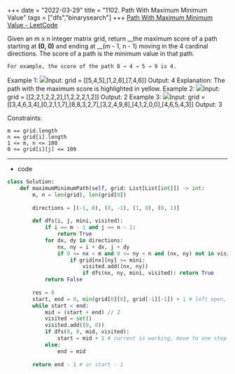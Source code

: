 +++ 
date = "2022-03-29"
title = "1102. Path With Maximum Minimum Value"
tags = ["dfs","binarysearch"]
+++
[Path With Maximum Minimum Value - LeetCode](https://leetcode.com/problems/path-with-maximum-minimum-value/)

Given an m x n integer matrix grid, return __the maximum score of a path starting at __(0, 0)__ and ending at __(m - 1, n - 1) moving in the 4 cardinal directions.
The score of a path is the minimum value in that path.

	For example, the score of the path 8 → 4 → 5 → 9 is 4. 
Example 1:
![](https://assets.leetcode.com/uploads/2021/08/05/maxgrid1.jpg)Input: grid = [[5,4,5],[1,2,6],[7,4,6]] Output: 4 Explanation: The path with the maximum score is highlighted in yellow. 
Example 2:
![](https://assets.leetcode.com/uploads/2021/08/05/maxgrid2.jpg)Input: grid = [[2,2,1,2,2,2],[1,2,2,2,1,2]] Output: 2 
Example 3:
![](https://assets.leetcode.com/uploads/2021/08/05/maxgrid3.jpg)Input: grid = [[3,4,6,3,4],[0,2,1,1,7],[8,8,3,2,7],[3,2,4,9,8],[4,1,2,0,0],[4,6,5,4,3]] Output: 3 
 
Constraints:

	m == grid.length
	n == grid[i].length
	1 <= m, n <= 100
	0 <= grid[i][j] <= 109

---
- code
```py
class Solution:
    def maximumMinimumPath(self, grid: List[List[int]]) -> int:
        m, n = len(grid), len(grid[0])
        
        directions = [(-1, 0), (0, -1), (1, 0), (0, 1)]
        
        def dfs(i, j, mini, visited):
            if i == m - 1 and j == n - 1:
                return True
            for dx, dy in directions:
                nx, ny = i + dx, j + dy
                if 0 <= nx < m and 0 <= ny < n and (nx, ny) not in visited:
                    if grid[nx][ny] >= mini:
                        visited.add((nx, ny))
                        if dfs(nx, ny, mini, visited): return True
            return False
        
        res = 0                    
        start, end = 0, min(grid[0][0], grid[-1][-1]) + 1 # left open, right closed so plus one
        while start < end:
            mid = (start + end) // 2
            visited = set()
            visited.add((0, 0))
            if dfs(0, 0, mid, visited):
                start = mid + 1 # current is working, move to one step right
            else:
                end = mid
                
        return end - 1 # or start - 1
```
